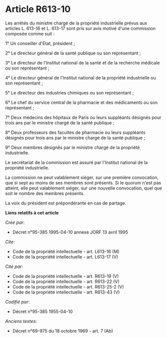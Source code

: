 # Article R613-10

Les arrêtés du ministre chargé de la propriété industrielle prévus aux articles L. 613-16 et L. 613-17 sont pris sur avis
motivé d'une commission composée comme suit :

1° Un conseiller d'Etat, président ;

2° Le directeur général de la santé publique ou son représentant ;

3° Le directeur de l'Institut national de la santé et de la recherche médicale ou son représentant ;

4° Le directeur général de l'Institut national de la propriété industrielle ou son représentant ;

5° Le directeur des industries chimiques ou son représentant ;

6° Le chef du service central de la pharmacie et des médicaments ou son représentant ;

7° Deux médecins des hôpitaux de Paris ou leurs suppléants désignés pour trois ans par le ministre chargé de la santé
publique ;

8° Deux professeurs des facultés de pharmacie ou leurs suppléants désignés pour trois ans par le ministre chargé de la santé
publique ;

9° Deux membres désignés par le ministre chargé de la propriété industrielle.

Le secrétariat de la commission est assuré par l'Institut national de la propriété industrielle.

La commission ne peut valablement siéger, sur une première convocation, que si sept au moins de ses membres sont présents. Si
le quorum n'est pas atteint, elle peut valablement siéger, sur une nouvelle convocation, quel que soit le nombre des membres
présents.

La voix du président est prépondérante en cas de partage.

**Liens relatifs à cet article**

_Créé par_:

  - Décret n°95-385 1995-04-10 annexe JORF 13 avril 1995

_Cite_:

  - Code de la propriété intellectuelle - art. L613-16 (M)
  - Code de la propriété intellectuelle - art. L613-17 (V)

_Cité par_:

  - Code de la propriété intellectuelle - art. R613-19 (V)
  - Code de la propriété intellectuelle - art. R613-22 (V)
  - Code de la propriété intellectuelle - art. R613-25-2 (V)
  - Code de la propriété intellectuelle - art. R613-43 (V)

_Codifié par_:

  - Décret n°95-385 1955-04-10

_Anciens textes_:

  - Décret n°69-975 du 18 octobre 1969 - art. 7 (Ab)
